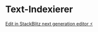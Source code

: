 # Text-Indexierer

[Edit in StackBlitz next generation editor ⚡️](https://stackblitz.com/~/github.com/Hajosch53/Text-Indexierer)